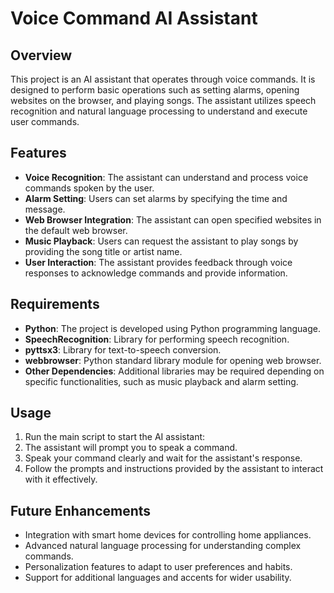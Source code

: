 # Voice Command AI Assistant

## Overview
This project is an AI assistant that operates through voice commands. It is designed to perform basic operations such as setting alarms, opening websites on the browser, and playing songs. The assistant utilizes speech recognition and natural language processing to understand and execute user commands.

## Features
- **Voice Recognition**: The assistant can understand and process voice commands spoken by the user.
- **Alarm Setting**: Users can set alarms by specifying the time and message.
- **Web Browser Integration**: The assistant can open specified websites in the default web browser.
- **Music Playback**: Users can request the assistant to play songs by providing the song title or artist name.
- **User Interaction**: The assistant provides feedback through voice responses to acknowledge commands and provide information.

## Requirements
- **Python**: The project is developed using Python programming language.
- **SpeechRecognition**: Library for performing speech recognition.
- **pyttsx3**: Library for text-to-speech conversion.
- **webbrowser**: Python standard library module for opening web browser.
- **Other Dependencies**: Additional libraries may be required depending on specific functionalities, such as music playback and alarm setting.

## Usage
1. Run the main script to start the AI assistant:
2. The assistant will prompt you to speak a command.
3. Speak your command clearly and wait for the assistant's response.
4. Follow the prompts and instructions provided by the assistant to interact with it effectively.

## Future Enhancements
- Integration with smart home devices for controlling home appliances.
- Advanced natural language processing for understanding complex commands.
- Personalization features to adapt to user preferences and habits.
- Support for additional languages and accents for wider usability.
